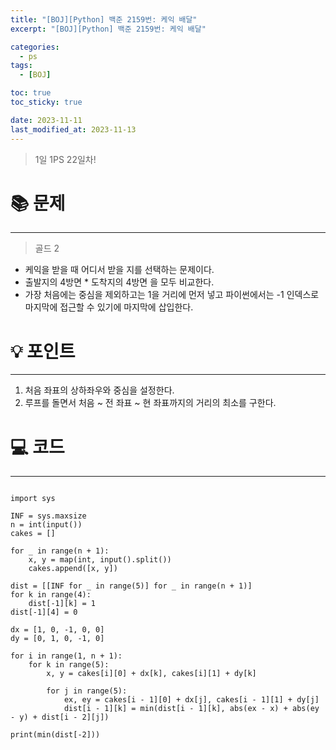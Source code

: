 ```yaml
---
title: "[BOJ][Python] 백준 2159번: 케익 배달"
excerpt: "[BOJ][Python] 백준 2159번: 케익 배달"

categories:
  - ps
tags:
  - [BOJ]

toc: true
toc_sticky: true

date: 2023-11-11
last_modified_at: 2023-11-13
---
```


> 1일 1PS 22일차!

# 📚 문제

---

> 골드 2

- 케익을 받을 때 어디서 받을 지를 선택하는 문제이다.
- 출발지의 4방면 \* 도착지의 4방면 을 모두 비교한다.
- 가장 처음에는 중심을 제외하고는 1을 거리에 먼저 넣고 파이썬에서는 -1 인덱스로 마지막에 접근할 수 있기에 마지막에 삽입한다.

# 💡 포인트

---

1. 처음 좌표의 상하좌우와 중심을 설정한다.
2. 루프를 돌면서 처음 ~ 전 좌표 ~ 현 좌표까지의 거리의 최소를 구한다.

# 💻 코드

---

```

import sys

INF = sys.maxsize
n = int(input())
cakes = []

for _ in range(n + 1):
    x, y = map(int, input().split())
    cakes.append([x, y])

dist = [[INF for _ in range(5)] for _ in range(n + 1)]
for k in range(4):
    dist[-1][k] = 1
dist[-1][4] = 0

dx = [1, 0, -1, 0, 0]
dy = [0, 1, 0, -1, 0]

for i in range(1, n + 1):
    for k in range(5):
        x, y = cakes[i][0] + dx[k], cakes[i][1] + dy[k]

        for j in range(5):
            ex, ey = cakes[i - 1][0] + dx[j], cakes[i - 1][1] + dy[j]
            dist[i - 1][k] = min(dist[i - 1][k], abs(ex - x) + abs(ey - y) + dist[i - 2][j])

print(min(dist[-2]))

```
